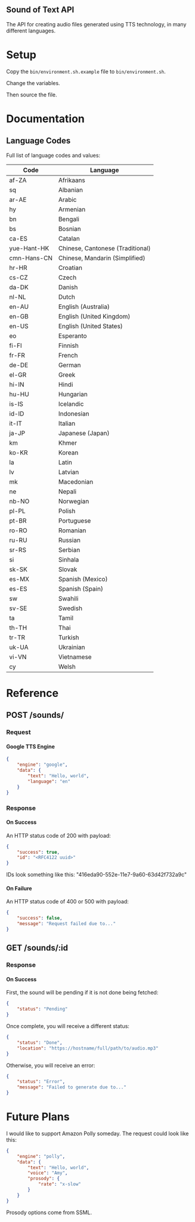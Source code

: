 Sound of Text API
---

The API for creating audio files generated using TTS technology, in many
different languages.

# Setup

Copy the `bin/environment.sh.example` file to `bin/environment.sh`.

Change the variables.

Then source the file.

# Documentation

## Language Codes

Full list of language codes and values:

| Code  | Language |
| ----- | -------- |
| af-ZA | Afrikaans |
| sq    | Albanian |
| ar-AE | Arabic |
| hy    | Armenian |
| bn    | Bengali |
| bs    | Bosnian |
| ca-ES | Catalan |
| yue-Hant-HK | Chinese, Cantonese (Traditional) |
| cmn-Hans-CN | Chinese, Mandarin (Simplified) |
| hr-HR | Croatian |
| cs-CZ | Czech |
| da-DK | Danish |
| nl-NL | Dutch |
| en-AU | English (Australia) |
| en-GB | English (United Kingdom) |
| en-US | English (United States) |
| eo    | Esperanto |
| fi-FI | Finnish |
| fr-FR | French |
| de-DE | German |
| el-GR | Greek |
| hi-IN | Hindi |
| hu-HU | Hungarian |
| is-IS | Icelandic |
| id-ID | Indonesian |
| it-IT | Italian |
| ja-JP | Japanese (Japan) |
| km    | Khmer |
| ko-KR | Korean |
| la    | Latin |
| lv    | Latvian |
| mk    | Macedonian |
| ne    | Nepali |
| nb-NO | Norwegian |
| pl-PL | Polish |
| pt-BR | Portuguese |
| ro-RO | Romanian |
| ru-RU | Russian |
| sr-RS | Serbian |
| si    | Sinhala |
| sk-SK | Slovak |
| es-MX | Spanish (Mexico) |
| es-ES | Spanish (Spain) |
| sw    | Swahili |
| sv-SE | Swedish |
| ta    | Tamil |
| th-TH | Thai |
| tr-TR | Turkish |
| uk-UA | Ukrainian |
| vi-VN | Vietnamese |
| cy    | Welsh |

# Reference

## POST /sounds/

### Request

#### Google TTS Engine

```json
{
    "engine": "google",
    "data": {
        "text": "Hello, world",
        "language": "en"
    }
}
```

### Response

#### On Success

An HTTP status code of 200 with payload:

```json
{
    "success": true,
    "id": "<RFC4122 uuid>"
}
```

IDs look something like this: "416eda90-552e-11e7-9a60-63d42f732a9c"

#### On Failure

An HTTP status code of 400 or 500 with payload:

```json
{
    "success": false,
    "message": "Request failed due to..."
}
```

## GET /sounds/:id

### Response

#### On Success

First, the sound will be pending if it is not done being fetched:

```json
{
    "status": "Pending"
}
```

Once complete, you will receive a different status:

```json
{
    "status": "Done",
    "location": "https://hostname/full/path/to/audio.mp3"
}
```

Otherwise, you will receive an error:

```json
{
    "status": "Error",
    "message": "Failed to generate due to..."
}
```

# Future Plans

I would like to support Amazon Polly someday. The request could look like this:

```json
{
    "engine": "polly",
    "data": {
        "text": "Hello, world",
        "voice": "Amy",
        "prosody": {
            "rate": "x-slow"
        }
    }
}
```

Prosody options come from SSML.

